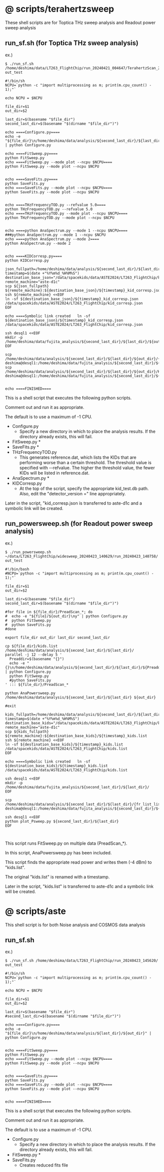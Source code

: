 # @ scripts/terahertzsweep
These shell scripts are for Toptica THz sweep analysis and Readout power sweep analysis
## run_sf.sh (for Toptica THz sweep analysis)

ex.)

```
$ ./run_sf.sh /home/deshima/data/LT263_FlightChip/run_20240421_004647/TerahertzScan_20240421_005117/ out_test
```

```shell
#!/bin/sh
NCPU=`python -c "import multiprocessing as m; print(m.cpu_count() - 1);"`

echo NCPU = $NCPU

file_dir=$1
out_dir=$2

last_dir=$(basename "$file_dir")
second_last_dir=$(basename "$(dirname "$file_dir")")

echo ====Configure.py====
echo -e "${file_dir}\n/home/deshima/data/analysis/${second_last_dir}/${last_dir}/${out_dir}" | python Configure.py

echo ====FitSweep.py====
python FitSweep.py
echo ====FitSweep.py --mode plot --ncpu $NCPU====
python FitSweep.py --mode plot --ncpu $NCPU


echo ====SaveFits.py====
python SaveFits.py
echo ====SaveFits.py --mode plot --ncpu $NCPU====
python SaveFits.py --mode plot --ncpu $NCPU


echo ====THzFrequencyTOD.py --refvalue 5.0====
python THzFrequencyTOD.py --refvalue 5.0
echo ====THzFrequencyTOD.py --mode plot --ncpu $NCPU====
python THzFrequencyTOD.py --mode plot --ncpu $NCPU


echo ====python AnaSpectrum.py --mode 1 --ncpu $NCPU====
###python AnaSpectrum.py --mode 1 --ncpu $NCPU
echo ====python AnaSpectrum.py --mode 2====
python AnaSpectrum.py --mode 2


echo ====KIDCorresp.py====
python KIDCorresp.py

json_fullpath=/home/deshima/data/analysis/${second_last_dir}/${last_dir}/${out_dir}/kid_corresp.json
timestamp=$(date +"%Y%m%d_%H%M%S")
destination_base_json="/data/spacekids/data/ASTE2024/LT263_FlightChip/kidcorresp"
remote_machine="aste-d1c"
scp ${json_fullpath} ${remote_machine}:${destination_base_json}/${timestamp}_kid_corresp.json
ssh ${remote_machine} <<EOF
ln -sf ${destination_base_json}/${timestamp}_kid_corresp.json /data/spacekids/data/ASTE2024/LT263_FlightChip/kid_corresp.json
EOF

echo ====Symbolic link created   ln -sf ${destination_base_json}/${timestamp}_kid_corresp.json /data/spacekids/data/ASTE2024/LT263_FlightChip/kid_corresp.json

ssh desql1 <<EOF
mkdir -p /home/deshima/data/fujita_analysis/${second_last_dir}/${last_dir}/${out_dir}
EOF

scp /home/deshima/data/analysis/${second_last_dir}/${last_dir}/${out_dir}/{reference.dat,reference.png,kid_corresp.json} deshima@desql1:/home/deshima/data/fujita_analysis/${second_last_dir}/${last_dir}/${out_dir}/
scp /home/deshima/data/analysis/${second_last_dir}/${last_dir}/${out_dir}/KIDCorresp/*png deshima@desql1:/home/deshima/data/fujita_analysis/${second_last_dir}/${last_dir}/${out_dir}/


echo ====FINISHED====
```

This is a shell script that executes the following python scripts.

Comment out and run it as appropriate.

The default is to use a maximum of -1 CPU.

* Configure.py
  * Specify a new directory in which to place the analysis results. If the directory already exists, this will fail.
* FitSweep.py
  \*
* SaveFits.py
  \*
* THzFrequencyTOD.py
  * This generates reference.dat, which lists the KIDs that are performing worse than a certain threshold. The threshold value is specified with --refvalue. The higher the threshold value, the fewer KIDs will be listed in reference.dat.
* AnaSpectrum.py
  \*
* KIDCorresp.py
  * At the top of the script, specify the appropriate kid_test.db path. Also, edit the "detector_version =" line appropriately.

Later in the script, "kid_corresp.json is transferred to aste-d1c and a symbolic link will be created.

## run_powersweep.sh (for Readout power sweep analysis)

ex.)

```
$ ./run_powersweep.sh ~/data/LT263_FlightChip/widesweep_20240423_140629/run_20240423_140758/ out_test
```

```shell
#!/bin/bash
#NCPU=`python -c "import multiprocessing as m; print(m.cpu_count() - 1);"`

file_dir=$1
out_dir=$2

last_dir=$(basename "$file_dir")
second_last_dir=$(basename "$(dirname "$file_dir")")

#for file in ${file_dir}/PreadScan_*; do
#  echo -e "${file}/${out_dir}\ny" | python Configure.py
#  python FitSweep.py
#  python SaveFits.py
#done

export file_dir out_dir last_dir second_last_dir

cp ${file_dir}/kids.list /home/deshima/data/analysis/${second_last_dir}/${last_dir}/
parallel -j 12 --delay 5 '
  Preaddir=$(basename "{}")
  echo -e "{}\n/home/deshima/data/analysis/${second_last_dir}/${last_dir}/${Preaddir}/${out_dir}" | python Configure.py
  python FitSweep.py
  #python SaveFits.py
' ::: ${file_dir}/PreadScan_*

python AnaPowersweep.py /home/deshima/data/analysis/${second_last_dir}/${last_dir} ${out_dir}

#exit

kids_fullpath=/home/deshima/data/analysis/${second_last_dir}/${last_dir}/kids.list
timestamp=$(date +"%Y%m%d_%H%M%S")
destination_base_kids="/data/spacekids/data/ASTE2024/LT263_FlightChip/kidlist"
remote_machine="aste-d1c"
scp ${kids_fullpath} ${remote_machine}:${destination_base_kids}/${timestamp}_kids.list
ssh ${remote_machine} <<EOF
ln -sf ${destination_base_kids}/${timestamp}_kids.list /data/spacekids/data/ASTE2024/LT263_FlightChip/kids.list
EOF

echo ====Symbolic link created   ln -sf ${destination_base_kids}/${timestamp}_kids.list /data/spacekids/data/ASTE2024/LT263_FlightChip/kids.list

ssh desql1 <<EOF
mkdir -p /home/deshima/data/fujita_analysis/${second_last_dir}/${last_dir}/
EOF

scp /home/deshima/data/analysis/${second_last_dir}/${last_dir}/{fr_list_list.npy,P_list.npy,Freq_center_list_list.npy,kids.list} deshima@desql1:/home/deshima/data/fujita_analysis/${second_last_dir}/${last_dir}/

ssh desql1 <<EOF
python plot_Psweep.py ${second_last_dir}/${last_dir}
EOF



```

This script runs FitSweep.py on multiple data (PreadScan\_\*).

In this script, AnaPowersweep.py has been included.

This script finds the appropriate read power and writes them (-4 dBm) to "kids.list".

The original "kids.list" is renamed with a timestamp.

Later in the script, "kids.list" is transferred to aste-d1c and a symbolic link will be created.


# @ scripts/aste
This shell script is for both Noise analysis and COSMOS data analysis
## run_sf.sh

ex.)

```
$ ./run_sf.sh /home/deshima/data/LT263_FlightChip/run_20240423_145620/ out_test
```

```shell
#!/bin/sh
NCPU=`python -c "import multiprocessing as m; print(m.cpu_count() - 1);"`

echo NCPU = $NCPU

file_dir=$1
out_dir=$2

last_dir=$(basename "$file_dir")
#second_last_dir=$(basename "$(dirname "$file_dir")")

echo ====Configure.py====
echo -e "${file_dir}\n/home/deshima/data/analysis/${last_dir}/${out_dir}" | python Configure.py


echo ====FitSweep.py====
python FitSweep.py
echo ====FitSweep.py --mode plot --ncpu $NCPU====
python FitSweep.py --mode plot --ncpu $NCPU


echo ====SaveFits.py====
python SaveFits.py
echo ====SaveFits.py --mode plot --ncpu $NCPU====
python SaveFits.py --mode plot --ncpu $NCPU


echo ====FINISHED====
```

This is a shell script that executes the following python scripts.

Comment out and run it as appropriate.

The default is to use a maximum of -1 CPU.

* Configure.py
  * Specify a new directory in which to place the analysis results. If the directory already exists, this will fail.
* FitSweep.py
  \*
* SaveFits.py
  * Creates reduced fits file

